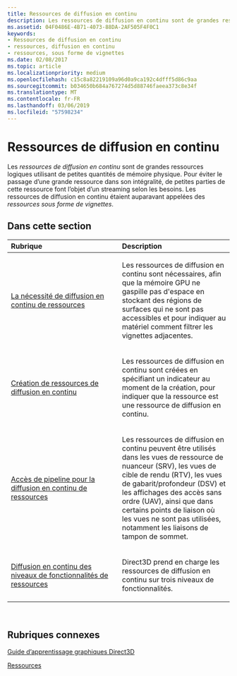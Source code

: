 ```yaml
---
title: Ressources de diffusion en continu
description: Les ressources de diffusion en continu sont de grandes ressources logiques utilisant de petites quantités de mémoire physique. En lieu et place de l’affichage d’une grande ressource dans son intégralité, de petites portions de la ressource sont diffusées en continu. Les ressources de diffusion en continu étaient auparavant appelées des ressources sous forme de vignettes.
ms.assetid: 04F0486E-4B71-4073-88DA-2AF505F4F0C1
keywords:
- Ressources de diffusion en continu
- ressources, diffusion en continu
- ressources, sous forme de vignettes
ms.date: 02/08/2017
ms.topic: article
ms.localizationpriority: medium
ms.openlocfilehash: c15c8a82219109a96d0a9ca192c4dfff5d86c9aa
ms.sourcegitcommit: b034650b684a767274d5d88746faeea373c8e34f
ms.translationtype: MT
ms.contentlocale: fr-FR
ms.lasthandoff: 03/06/2019
ms.locfileid: "57598234"
---
```

# <a name="streaming-resources"></a>Ressources de diffusion en continu


Les *ressources de diffusion en continu* sont de grandes ressources logiques utilisant de petites quantités de mémoire physique. Pour éviter le passage d’une grande ressource dans son intégralité, de petites parties de cette ressource font l’objet d’un streaming selon les besoins. Les ressources de diffusion en continu étaient auparavant appelées des *ressources sous forme de vignettes*.

## <a name="span-idin-this-sectionspanin-this-section"></a><span id="in-this-section"></span>Dans cette section


<table>
<colgroup>
<col width="50%" />
<col width="50%" />
</colgroup>
<thead>
<tr class="header">
<th align="left">Rubrique</th>
<th align="left">Description</th>
</tr>
</thead>
<tbody>
<tr class="odd">
<td align="left"><p><a href="the-need-for-streaming-resources.md">La nécessité de diffusion en continu de ressources</a></p></td>
<td align="left"><p>Les ressources de diffusion en continu sont nécessaires, afin que la mémoire GPU ne gaspille pas d'espace en stockant des régions de surfaces qui ne sont pas accessibles et pour indiquer au matériel comment filtrer les vignettes adjacentes.</p></td>
</tr>
<tr class="even">
<td align="left"><p><a href="creating-streaming-resources.md">Création de ressources de diffusion en continu</a></p></td>
<td align="left"><p>Les ressources de diffusion en continu sont créées en spécifiant un indicateur au moment de la création, pour indiquer que la ressource est une ressource de diffusion en continu.</p></td>
</tr>
<tr class="odd">
<td align="left"><p><a href="pipeline-access-to-streaming-resources.md">Accès de pipeline pour la diffusion en continu de ressources</a></p></td>
<td align="left"><p>Les ressources de diffusion en continu peuvent être utilisés dans les vues de ressource de nuanceur (SRV), les vues de cible de rendu (RTV), les vues de gabarit/profondeur (DSV) et les affichages des accès sans ordre (UAV), ainsi que dans certains points de liaison où les vues ne sont pas utilisées, notamment les liaisons de tampon de sommet.</p></td>
</tr>
<tr class="even">
<td align="left"><p><a href="streaming-resources-features-tiers.md">Diffusion en continu des niveaux de fonctionnalités de ressources</a></p></td>
<td align="left"><p>Direct3D prend en charge les ressources de diffusion en continu sur trois niveaux de fonctionnalités.</p></td>
</tr>
</tbody>
</table>

 

## <a name="span-idrelated-topicsspanrelated-topics"></a><span id="related-topics"></span>Rubriques connexes


[Guide d’apprentissage graphiques Direct3D](index.md)

[Ressources](resources.md)

 

 





